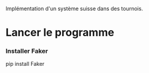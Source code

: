 Implémentation d'un système suisse dans des tournois.

# Lancer le programme
### Installer Faker
pip install Faker